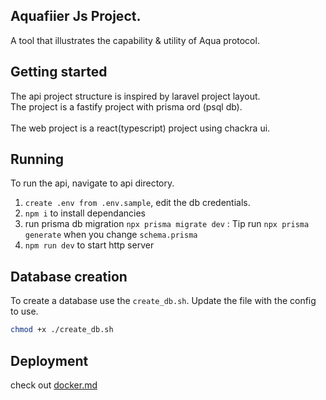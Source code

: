 ## Aquafiier Js Project.
A tool that illustrates the capability & utility of Aqua protocol.

## Getting started 
The api project structure is inspired by laravel project layout.<br/> The project is a fastify project with prisma ord (psql db).<br/><br/>
The web project is a react(typescript) project using chackra ui.

## Running 
To run the api, navigate to api directory.
1. `create .env from .env.sample`, edit the db credentials.
2. `npm i` to install dependancies
3. run prisma db migration `npx prisma migrate dev` : Tip run `npx prisma generate` when you change `schema.prisma`
4. `npm run dev` to start http server


## Database creation
To create a database use the `create_db.sh`. Update the file with the config to use.
```bash
chmod +x ./create_db.sh
```


## Deployment
check out [docker.md](./docker.md) 
